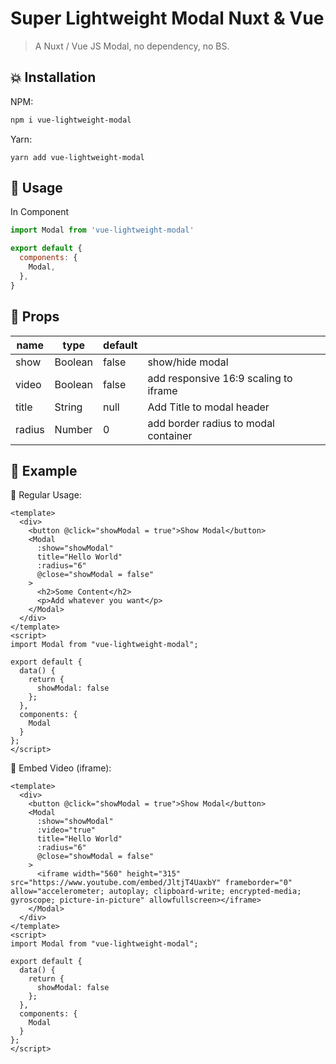 # Super Lightweight Modal Nuxt & Vue
> A Nuxt / Vue JS Modal, no dependency, no BS.

## 💥 Installation
NPM:
```bash
npm i vue-lightweight-modal
```
Yarn: 
```
yarn add vue-lightweight-modal
```

## 🍭 Usage

In Component

```javascript
import Modal from 'vue-lightweight-modal'

export default {
  components: {
    Modal,
  },
}
```

## 🍿 Props

|name|type|default||
|--|--|--|--|
|show|Boolean|false|show/hide modal|
|video|Boolean|false|add responsive 16:9 scaling to iframe|
|title|String|null|Add Title to modal header
|radius|Number|0|add border radius to modal container|

## 🍾 Example

💬 Regular Usage:
```vue
<template>
  <div>
    <button @click="showModal = true">Show Modal</button>
    <Modal
      :show="showModal"
      title="Hello World"
      :radius="6"
      @close="showModal = false"
    >
      <h2>Some Content</h2>
      <p>Add whatever you want</p>
    </Modal>
  </div>
</template>
<script>
import Modal from "vue-lightweight-modal";

export default {
  data() {
    return {
      showModal: false
    };
  },
  components: {
    Modal
  }
};
</script>
```


🎥 Embed Video (iframe):

```vue
<template>
  <div>
    <button @click="showModal = true">Show Modal</button>
    <Modal
      :show="showModal"
	  :video="true"
      title="Hello World"
      :radius="6"
      @close="showModal = false"
    >
      <iframe width="560" height="315" src="https://www.youtube.com/embed/JltjT4UaxbY" frameborder="0" allow="accelerometer; autoplay; clipboard-write; encrypted-media; gyroscope; picture-in-picture" allowfullscreen></iframe>
    </Modal>
  </div>
</template>
<script>
import Modal from "vue-lightweight-modal";

export default {
  data() {
    return {
      showModal: false
    };
  },
  components: {
    Modal
  }
};
</script>
```